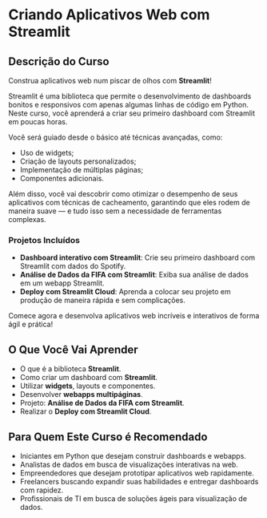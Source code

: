 # Criando Aplicativos Web com Streamlit

## Descrição do Curso

Construa aplicativos web num piscar de olhos com **Streamlit**!

Streamlit é uma biblioteca que permite o desenvolvimento de dashboards bonitos e responsivos com apenas algumas linhas de código em Python. Neste curso, você aprenderá a criar seu primeiro dashboard com Streamlit em poucas horas.

Você será guiado desde o básico até técnicas avançadas, como:

- Uso de widgets;
- Criação de layouts personalizados;
- Implementação de múltiplas páginas;
- Componentes adicionais.

Além disso, você vai descobrir como otimizar o desempenho de seus aplicativos com técnicas de cacheamento, garantindo que eles rodem de maneira suave — e tudo isso sem a necessidade de ferramentas complexas.

### Projetos Incluídos

- **Dashboard interativo com Streamlit**: Crie seu primeiro dashboard com Streamlit com dados do Spotify.
- **Análise de Dados da FIFA com Streamlit**: Exiba sua análise de dados em um webapp Streamlit.
- **Deploy com Streamlit Cloud**: Aprenda a colocar seu projeto em produção de maneira rápida e sem complicações.

Comece agora e desenvolva aplicativos web incríveis e interativos de forma ágil e prática!

## O Que Você Vai Aprender

- O que é a biblioteca **Streamlit**.
- Como criar um dashboard com **Streamlit**.
- Utilizar **widgets**, layouts e componentes.
- Desenvolver **webapps multipáginas**.
- Projeto: **Análise de Dados da FIFA com Streamlit**.
- Realizar o **Deploy com Streamlit Cloud**.

## Para Quem Este Curso é Recomendado

- Iniciantes em Python que desejam construir dashboards e webapps.
- Analistas de dados em busca de visualizações interativas na web.
- Empreendedores que desejam prototipar aplicativos web rapidamente.
- Freelancers buscando expandir suas habilidades e entregar dashboards com rapidez.
- Profissionais de TI em busca de soluções ágeis para visualização de dados.
